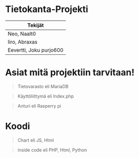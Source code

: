  # Tietokanta-Projekti
 
 | Tekijät |
 | --------- |
 | Neo, Naalt0|
 | Iiro, Abraxas|
 | Eevertti, Joku purjo600 |
# Asiat mitä projektiin tarvitaan!

> Tietovarasto eli MariaDB

> Käyttöliittymä eli Index.php

> Anturi eli Rasperry pi

# Koodi

> Chart eli JS, Html

> inside code eli PHP, Html, Python 
